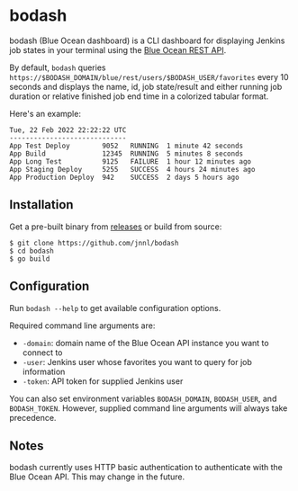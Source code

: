 # bodash

bodash (Blue Ocean dashboard) is a CLI dashboard for displaying Jenkins job states in your terminal using the [Blue Ocean REST API](https://plugins.jenkins.io/blueocean-rest/).

By default, `bodash` queries `https://$BODASH_DOMAIN/blue/rest/users/$BODASH_USER/favorites` every 10 seconds
and displays the name, id, job state/result and either running job duration or relative finished job end time in a colorized tabular format.

Here's an example:

```
Tue, 22 Feb 2022 22:22:22 UTC
-----------------------------
App Test Deploy        9052   RUNNING  1 minute 42 seconds
App Build              12345  RUNNING  5 minutes 8 seconds
App Long Test          9125   FAILURE  1 hour 12 minutes ago
App Staging Deploy     5255   SUCCESS  4 hours 24 minutes ago
App Production Deploy  942    SUCCESS  2 days 5 hours ago
```

## Installation

Get a pre-built binary from [releases](https://github.com/jnnl/bodash/releases) or build from source:

```
$ git clone https://github.com/jnnl/bodash
$ cd bodash
$ go build
```

## Configuration

Run `bodash --help` to get available configuration options.

Required command line arguments are:
- `-domain`: domain name of the Blue Ocean API instance you want to connect to
- `-user`: Jenkins user whose favorites you want to query for job information
- `-token`: API token for supplied Jenkins user

You can also set environment variables `BODASH_DOMAIN`, `BODASH_USER`, and `BODASH_TOKEN`.
However, supplied command line arguments will always take precedence.

## Notes

bodash currently uses HTTP basic authentication to authenticate with the Blue Ocean API. This may change in the future.
